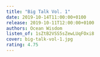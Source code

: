 ```yaml
---
title: "Big Talk Vol. 1"
date: 2019-10-14T11:00:00+0100
release: 2019-10-11T12:00:00+0100
authors: Ocean Wisdom
listen_of: 1sZtB2VSS5sZewLUqFOxi8
cover: big-talk-vol-1.jpg
rating: 4.75
---
```

